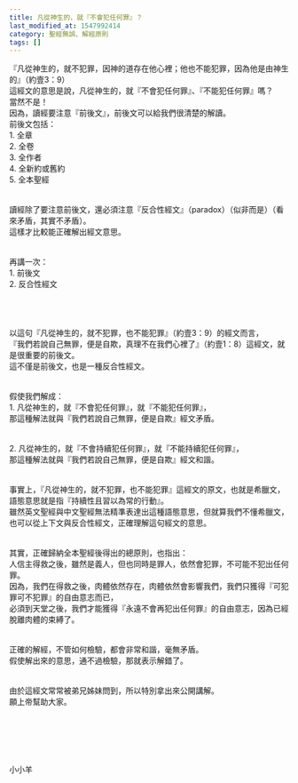 ```yaml
---
title: 凡從神生的，就『不會犯任何罪』？
last_modified_at: 1547992414
category: 聖經無誤、解經原則
tags: []
---
```


『凡從神生的，就不犯罪，因神的道存在他心裡；他也不能犯罪，因為他是由神生的』（約壹3：9）<br>這經文的意思是說，凡從神生的，就『不會犯任何罪』、『不能犯任何罪』嗎？<br><!--more-->當然不是！<br>因為，讀經要注意『前後文』，前後文可以給我們很清楚的解讀。<br>前後文包括：<br>1.	全章<br>2.	全卷<br>3.	全作者<br>4.	全新約或舊約<br>5.	全本聖經<br><br><br>讀經除了要注意前後文，還必須注意『反合性經文』（paradox）（似非而是）（看來矛盾，其實不矛盾）。<br>這樣才比較能正確解出經文意思。<br><br><br>再講一次：<br>1.	前後文<br>2.	反合性經文<br><br><br><br><br>以這句『凡從神生的，就不犯罪，也不能犯罪』（約壹3：9）的經文而言，<br>『我們若說自己無罪，便是自欺，真理不在我們心裡了』（約壹1：8）這經文，就是很重要的前後文。<br>這不僅是前後文，也是一種反合性經文。<br><br><br>假使我們解成：<br>1.	凡從神生的，就『不會犯任何罪』，就『不能犯任何罪』，<br>那這種解法就與『我們若說自己無罪，便是自欺』經文矛盾。<br><br><br>2.	凡從神生的，就『不會持續犯任何罪』，就『不能持續犯任何罪』，<br>那這種解法就與『我們若說自己無罪，便是自欺』經文和諧。<br><br><br>事實上，『凡從神生的，就不犯罪，也不能犯罪』這經文的原文，也就是希臘文，<br>語態意思就是指『持續性且習以為常的行動』。<br>雖然英文聖經與中文聖經無法精準表達出這種語態意思，但就算我們不懂希臘文，也可以從上下文與反合性經文，正確理解這句經文的意思。<br><br><br>其實，正確歸納全本聖經後得出的總原則，也指出：<br>人信主得救之後，雖然是義人，但也同時是罪人，依然會犯罪，不可能不犯出任何罪。<br>因為，我們在得救之後，肉體依然存在，肉體依然會影響我們，我們只獲得『可犯罪可不犯罪』的自由意志而已，<br>必須到天堂之後，我們才能獲得『永遠不會再犯出任何罪』的自由意志，因為已經脫離肉體的束縛了。<br><br><br>正確的解經，不管如何檢驗，都會非常和諧，毫無矛盾。<br>假使解出來的意思，通不過檢驗，那就表示解錯了。<br><br><br>由於這經文常常被弟兄姊妹問到，所以特別拿出來公開講解。<br>願上帝幫助大家。<br><br><br><br><br><br><br>小小羊<br><br>
